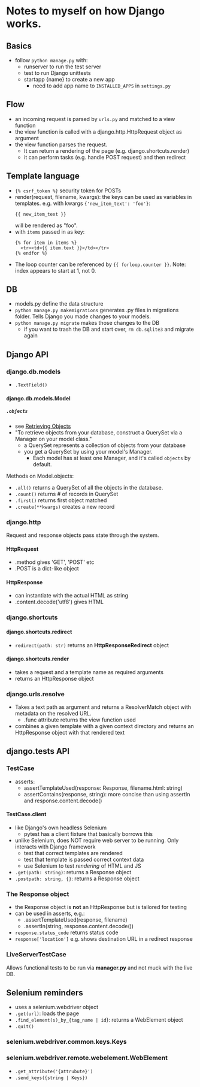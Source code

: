 # Notes to myself on how Django works.

## Basics

- follow `python manage.py` with:
  - runserver to run the test server
  - test to run Django unittests
  - startapp {name} to create a new app
    - need to add app name to `INSTALLED_APPS` in `settings.py`
## Flow

- an incoming request is parsed by `urls.py`
  and matched to a view function
- the view function is called with a 
  django.http.HttpRequest object as argument
- the view function parses the request.
  - It can return a rendering of the page 
    (e.g. django.shortcuts.render)
  - it can perform tasks 
    (e.g. handle POST request)
    and then redirect

## Template language

- `{% csrf_token %}` security token for POSTs
- render(request, filename, kwargs): the keys can be used as variables in templates.
e.g. with kwargs `{'new_item_text': 'foo'}`:
  ```jinja2
  {{ new_item_text }} 
  ```
  will be rendered as "foo".
- with `items` passed in as key:
  ```jinja2
  {% for item in items %}
    <tr><td>{{ item.text }}</td></tr>
  {% endfor %}
  ```
- The loop counter can be referenced by `{{ forloop.counter }}`. 
  Note: index appears to start at 1, not 0.
## DB

- models.py define the data structure
- `python manage.py makemigrations` generates .py files in migrations folder.
  Tells Django you made changes to your models.
- `python manage.py migrate` makes those changes to the DB
  - if you want to trash the DB and start over,
  `rm db.sqlite3` and migrate again
  
## Django API

### django.db.models

- `.TextField()`

#### django.db.models.Model

##### `.objects`

- see [Retrieving Objects](https://docs.djangoproject.com/en/3.0/topics/db/queries/#retrieving-objects)
- "To retrieve objects from your database, construct a QuerySet via a Manager on your model class."
  - a QuerySet represents a collection of objects from your database
  - you get a QuerySet by using your model's Manager.
    - Each model has at least one Manager, and it's called `objects` by default.

Methods on Model.objects:
- `.all()` returns a QuerySet of all the objects in the database.
- `.count()` returns # of records in QuerySet
- `.first()` returns first object matched
- `.create(**kwargs)` creates a new record

### django.http

Request and response objects pass state through the system.

#### HttpRequest

- .method gives 'GET', 'POST' etc
- .POST is a dict-like object

#### HttpResponse

- can instantiate with the actual HTML as string
- .content.decode('utf8') gives HTML

### django.shortcuts

#### django.shortcuts.redirect

- `redirect(path: str)` returns an **HttpResponseRedirect** object

#### django.shortcuts.render

- takes a request and a template name as required arguments
- returns an HttpResponse object

### django.urls.resolve

- Takes a text path as argument 
  and returns a ResolverMatch object with metadata on the resolved URL.
  - .func attribute returns the view function used 
- combines a given template with a given context directory
  and returns an HttpResponse object with that
  rendered text

## django.tests API

### TestCase

- asserts:
  - assertTemplateUsed(response: Response, filename.html: string)
  - assertContains(response, string): 
    more concise than using assertIn and response.content.decode()

#### TestCase.client

- like Django's own headless Selenium
  - pytest has a client fixture that basically borrows this
- unlike Selenium, does NOT require web server to be running.
  Only interacts with Django framework
  - test that correct templates are rendered
  - test that template is passed correct context data
  - use Selenium to test *rendering* of HTML and JS
- `.get(path: string)`: returns a Response object
- `.postpath: string, {}`: returns a Response object
  
### The Response object

- the Response object is **not** an HttpResponse but is tailored for testing
- can be used in asserts, e.g.: 
  - .assertTemplateUsed(response, filename)
  - .assertIn(string, response.content.decode())
- `response.status_code` returns status code
- `response['location']` e.g. shows destination URL in a redirect response

### LiveServerTestCase

Allows functional tests to be run via **manager.py**
and not muck with the live DB.

## Selenium reminders

- uses a selenium.webdriver object
- `.get(url)`: loads the page
- `.find_element(s)_by_{tag_name | id`}:
returns a WebElement object
- `.quit()`

### selenium.webdriver.common.keys.Keys

### selenium.webdriver.remote.webelement.WebElement

- `.get_attribute('{attrubute}')`
- `.send_keys({string | Keys})`
